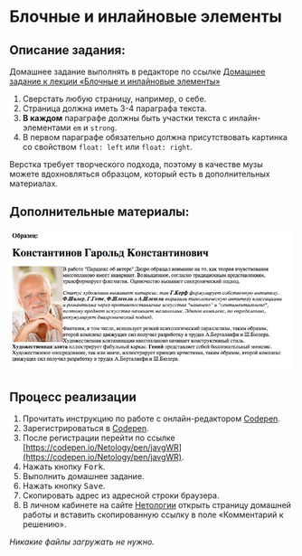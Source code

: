 Блочные и инлайновые элементы
===

## Описание задания:

Домашнее задание выполнять в редакторе по ссылке [Домашнее задание к лекции «Блочные и инлайновые элементы»](https://codepen.io/Netology/pen/javgWR)

1. Сверстать любую страницу, например, о себе.
2. Страница должна иметь 3-4 параграфа текста.
3. **В каждом** параграфе должны быть участки текста с инлайн-элементами `em` и `strong`.
4. В первом параграфе обязательно должна присутствовать картинка со свойством `float: left` или `float: right`.

Верстка требует творческого подхода, поэтому в качестве музы можете вдохновляться образцом, который есть в дополнительных материалах.

## Дополнительные материалы:

![Пример домашнего задания](resourses/dz.jpg)

## Процесс реализации

1. Прочитать инструкцию по работе с онлайн-редактором [Codepen](https://netology-university.bitbucket.io/guides/wm/codepen-guide/).
2. Зарегистрироваться в [Codepen](https://codepen.io).
3. После регистрации перейти по ссылке  [https://codepen.io/Netology/pen/javgWR](https://codepen.io/Netology/pen/javgWR).
4. Нажать кнопку <kbd>Fork</kbd>.
5. Выполнить домашнее задание.
6. Нажать кнопку <kbd>Save</kbd>.
7. Скопировать адрес из адресной строки браузера.
8. В личном кабинете на сайте [Нетологии](https://netology.ru/) открыть страницу домашней работы и вставить скопированную ссылку в поле «Комментарий к решению».

*Никакие файлы загружать не нужно.*
